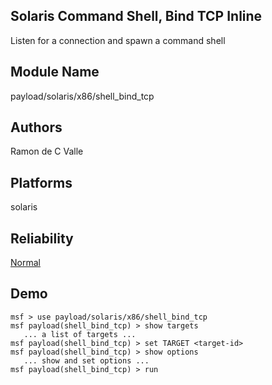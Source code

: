 ## Solaris Command Shell, Bind TCP Inline

Listen for a connection and spawn a command shell


## Module Name
payload/solaris/x86/shell_bind_tcp

## Authors
Ramon de C Valle





## Platforms
solaris

## Reliability
[Normal](https://github.com/rapid7/metasploit-framework/wiki/Exploit-Ranking)

## Demo

```
msf > use payload/solaris/x86/shell_bind_tcp
msf payload(shell_bind_tcp) > show targets
   ... a list of targets ...
msf payload(shell_bind_tcp) > set TARGET <target-id>
msf payload(shell_bind_tcp) > show options
   ... show and set options ...
msf payload(shell_bind_tcp) > run
```
    
    
